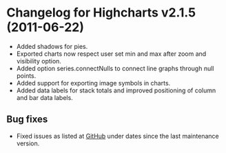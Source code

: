 # Changelog for Highcharts v2.1.5 (2011-06-22)
        
- Added shadows for pies.
- Exported charts now respect user set min and max after zoom and visibility option.
- Added option series.connectNulls to connect line graphs through null points.
- Added support for exporting image symbols in charts.
- Added data labels for stack totals and improved positioning of column and bar data labels.

## Bug fixes
- Fixed issues as listed at [GitHub](https://github.com/highcharts/highcharts/commits/master) under dates since the last maintenance version.